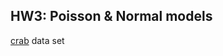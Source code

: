 
## HW3: Poisson & Normal models

[crab](https://github.com/gdlc/STT465/blob/master/crab.txt) data set
